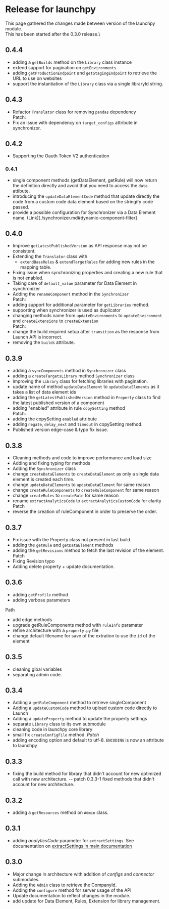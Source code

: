 # Release for launchpy

This page gathered the changes made between version of the launchpy module.\
This has been started after the 0.3.0 release.\

## 0.4.4
* adding a `getBuilds` method on the `Library` class instance
* extend support for pagination on `getEnvironments`
* adding `getProductionEndpoint` and `getStagingEndpoint` to retrieve the URL to use on websites
* support the instantiation of the `Library` class via a single libraryId string. 

## 0.4.3
* Refactor `Translator` class for removing `pandas` dependency\
Patch:
* Fix an issue with dependency on `target_configs` attribute in synchronizor.

## 0.4.2
* Supporting the Oauth Token V2 authentication

### 0.4.1
* single component methods (getDataElement, getRule) will now return the definition directly and avoid that you need to access the `data` attibute.
* introducing the `updateDataElementCode` method that update directly the code from a custom code data element based on the stringify code passed.
* provide a possible configuration for Synchronizer via a Data Element name. (Link)[./synchronizer.md#dynamic-component-filter]

## 0.4.0
* Improve `getLatestPublishedVersion` as API response may not be consistent.
* Extending the `Translator` class with 
  * `extendBaseRules` & `extendTargetRules` for adding new rules in the mapping table.
* Fixing issue when synchronizing properties and creating a new rule that is not enabled.
* Taking care of `default_value` parameter for Data Element in synchronizer
* Adding the `renameComponent` method in the `Synchronizer`\
Patch:
* adding support for additional parameter for `getLibraries` method.
* supporting when synchronizer is used as duplicator 
* changing methods name from `updateEnvironments` to `updateEnvironment` and `createExtensions` to `createExtension`\
Patch: 
* change the build required setup after `transition` as the response from Launch API is incorrect.
* removing the `builds` attribute.

## 0.3.9

* adding a `syncComponents` method in `Synchronizer` class
* adding a `createTargetsLibrary` method `Synchronizer` class
* improving the `Library` class for fetching libraries with pagination.
* update name of method `updateDataElement` to `updateDataElements` as it takes a list of data element ids
* adding the `getLatestPublishedVersion` method in `Property` class to find the latest published version of a component
* adding "enabled" attribute in rule `copySetting` method\
Patch:
* adding the copySetting `enabled` attribute 
* adding `negate`, `delay_next` and `timeout` in copySetting method.
* Published version edge-case & typo fix issue.

## 0.3.8

* Cleaning methods and code to improve performance and load size
* Adding and fixing typing for methods
* Adding the `Synchronizer` class
* change `createDataElements` to `createDataElement` as only a single data element is created each time.
* change `updateDataElements` to `updateDataElement` for same reason
* change `createRuleComponents` to `createRuleComponent` for same reason
* change `createRules` to `createRule` for same reason
* rename `extractAnalyticsCode` to `extractAnalyticsCustomCode` for clarity\
Patch
* reverse the creation of ruleComponent in order to preserve the order.

## 0.3.7
* Fix issue with the Property class not present in last build.
* adding the `getRule` and `getDataElement` methods
* adding the `getRevisions` method to fetch the last revision of the element.\
Patch
* Fixing Revision typo
* Adding delete property + update documentation.

## 0.3.6

* adding `getProfile` method
* adding verbose parameters

Path

* add edge methods
* upgrade getRuleComponents method with `ruleInfo` paramater
* refine architecture with a `property.py` file
* change default filename for save of the extration to use the `id` of the element

## 0.3.5

* cleaning glbal variables
* separating admin code.

## 0.3.4

* Adding a `getRuleComponent` method to retrieve singleComponent
* Adding a `updateCustomCode` method to upload custom code directly to Launch
* Adding a `updateProperty` method to update the property settings
* separate `Library` class to its own submodule
* cleaning code in launchpy core library
* small fix `createConfigFile` method.
*Patch*
* adding encoding option and default to utf-8. `ENCODING` is now an attribute to launchpy 

## 0.3.3

* fixing the build method for library that didn't account for new optimized call with new architecture.
-- patch 0.3.3-1
fixed methods that didn't account for new architecture.

## 0.3.2

* adding a `getResources` method on `Admin` class.

## 0.3.1

* adding *analyticsCode* parameter for `extractSettings`. See documentation on [extractSettings in main documentation](main.md)

## 0.3.0

* Major change in architecture with addition of *configs* and *connector* submodules.
* Adding the `Admin` class to retrieve the CompanyId.
* Adding the `configure` method for server usage of the API
* Update documentation to reflect changes in the module.
* add update for Data Element, Rules, Extension for library management.
